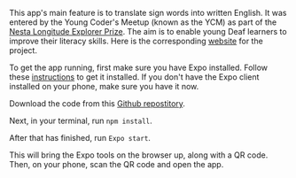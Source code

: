 This app's main feature is to translate sign words into written English. It was entered by the Young Coder's Meetup (known as the YCM) as part of the [Nesta Longitude Explorer Prize](https://longitudeexplorer.challenges.org/im-a-longitude-explorer-finalist/). The aim is to enable young Deaf learners to improve their literacy skills. Here is the corresponding [website](https://youngcodersmeetup3.wixsite.com/website) for the project. 

To get the app running, first make sure you have Expo installed. Follow these [instructions](https://expo.io/learn) to get it installed. If you don't have the Expo client installed on your phone, make sure you have it now.

Download the code from this [Github repostitory](https://github.com/Young-Coders-MeetUp/ycm-sign2word-app).

Next, in your terminal, run `npm install`. 

After that has finished, run `Expo start`. 

This will bring the Expo tools on the browser up, along with a QR code. Then, on your phone, scan the QR code and open the app.
